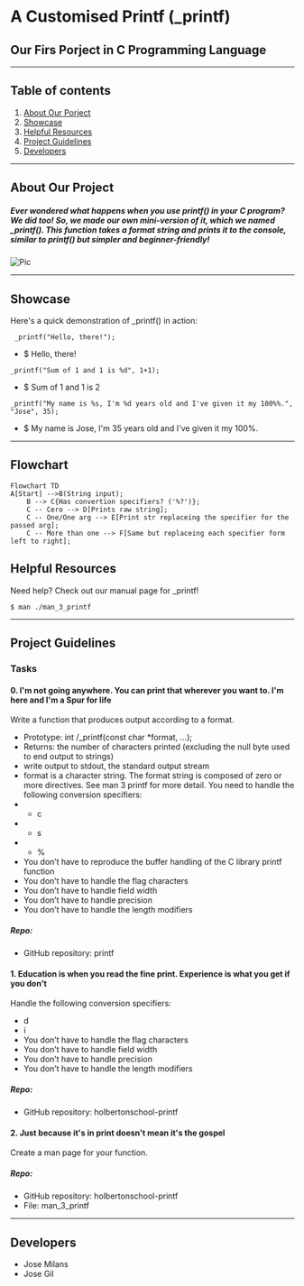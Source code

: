 # A Customised Printf (_printf)
## Our Firs Porject in C Programming Language
***
## Table of contents
1. [About Our Porject](#about-our-project)
2. [Showcase](#showcase)
3. [Helpful Resources](#helpful-resources)
4. [Project Guidelines](#project-guidelines)
5. [Developers](#developers)
***
## About Our Project
##### Ever wondered what happens when you use printf() in your C program? We did too! So, we made our own mini-version of it, which we named _printf(). This function takes a format string and prints it to the console, similar to printf() but simpler and beginner-friendly!
![Pic](https://encrypted-tbn0.gstatic.com/images?q=tbn:ANd9GcTxtBoAQG-ycgK4yi6LJ9DH-VkRj6lsFT8rGA&usqp=CAUi)
***
## Showcase
Here's a quick demonstration of _printf() in action:

```
 _printf("Hello, there!");
```

* $ Hello, there!

```
_printf("Sum of 1 and 1 is %d", 1+1);
```

* $ Sum of 1 and 1 is 2

```
_printf("My name is %s, I'm %d years old and I've given it my 100%%.", "Jose", 35);
```

* $ My name is Jose, I'm 35 years old and I've given it my 100%.
***
## Flowchart
```mermaid
Flowchart TD
A[Start] -->B(String input);
    B --> C{Has convertion specifiers? ('%?')};
    C -- Cero --> D[Prints raw string];
    C -- One/One arg --> E[Print str replaceing the specifier for the passed arg];
    C -- More than one --> F[Same but replaceing each specifier form left to right];
```
## Helpful Resources
Need help? Check out our manual page for _printf!
```
$ man ./man_3_printf
```
***
## Project Guidelines

### Tasks

#### 0. I'm not going anywhere. You can print that wherever you want to. I'm here and I'm a Spur for life
Write a function that produces output according to a format.
* Prototype: int /_printf(const char *format, ...);
* Returns: the number of characters printed (excluding the null byte used to end output to strings)
* write output to stdout, the standard output stream
* format is a character string. The format string is composed of zero or more directives. See man 3 printf for more detail. You need to handle the following conversion specifiers:
* * c
* * s
* * %
* You don’t have to reproduce the buffer handling of the C library printf function
* You don’t have to handle the flag characters
* You don’t have to handle field width
* You don’t have to handle precision
* You don’t have to handle the length modifiers
##### Repo: 
* GitHub repository: printf

#### 1. Education is when you read the fine print. Experience is what you get if you don't
Handle the following conversion specifiers:
* d
* i
* You don’t have to handle the flag characters
* You don’t have to handle field width
* You don’t have to handle precision
* You don’t have to handle the length modifiers
##### Repo: 
* GitHub repository: holbertonschool-printf

#### 2. Just because it's in print doesn't mean it's the gospel
Create a man page for your function.
##### Repo: 
* GitHub repository: holbertonschool-printf
* File: man_3_printf
***
## Developers
* Jose Milans
* Jose Gil
